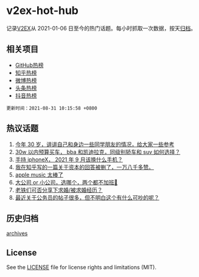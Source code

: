# v2ex-hot-hub

 记录[V2EX](https://www.v2ex.com/)从 2021-01-06 日至今的热门话题。每小时抓取一次数据，按天[归档](archives)。
 
 ## 相关项目

- [GitHub热榜](https://github.com/snaildev/github-hot-hub)
- [知乎热榜](https://github.com/snaildev/zhihu-hot-hub)
- [微博热榜](https://github.com/snaildev/weibo-hot-hub)
- [头条热榜](https://github.com/snaildev/toutiao-hot-hub)
- [抖音热榜](https://github.com/snaildev/douyin-hot-hub)


 `更新时间：2021-08-31 10:15:58 +0800`

## 热议话题

1. [今年 30 岁，讲讲自己和身边一些同学朋友的情况，给大家一些参考](https://www.v2ex.com/t/798851)
1. [30w 以内预算买车， bba 和凯迪拉克，同级别轿车和 suv 如何选择？](https://www.v2ex.com/t/798832)
1. [手持 iphoneX， 2021 年 9 月该换什么手机？](https://www.v2ex.com/t/798768)
1. [我在知乎写的一篇关于资本的回答被删了，一万八千多赞。](https://www.v2ex.com/t/798772)
1. [apple music 太棒了](https://www.v2ex.com/t/798790)
1. [大公司 or 小公司，选哪个，两个都不加班🤣](https://www.v2ex.com/t/798789)
1. [老铁们可否分享下求婚/被求婚经历？](https://www.v2ex.com/t/798764)
1. [最近关于公务员的帖子很多，但不明白这个有什么可吵的呢？](https://www.v2ex.com/t/798776)

## 历史归档

[archives](archives)

## License

See the [LICENSE](LICENSE) file for license rights and limitations (MIT).
